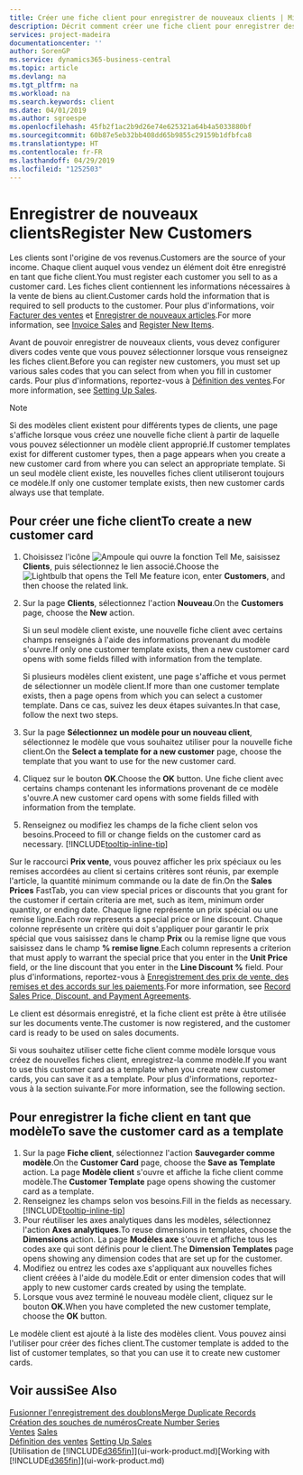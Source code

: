 ```yaml
---
title: Créer une fiche client pour enregistrer de nouveaux clients | Microsoft Docs
description: Décrit comment créer une fiche client pour enregistrer des informations sur chaque nouveau client ou client auquel vous vendez.
services: project-madeira
documentationcenter: ''
author: SorenGP
ms.service: dynamics365-business-central
ms.topic: article
ms.devlang: na
ms.tgt_pltfrm: na
ms.workload: na
ms.search.keywords: client
ms.date: 04/01/2019
ms.author: sgroespe
ms.openlocfilehash: 45fb2f1ac2b9d26e74e625321a64b4a5033880bf
ms.sourcegitcommit: 60b87e5eb32bb408dd65b9855c29159b1dfbfca8
ms.translationtype: HT
ms.contentlocale: fr-FR
ms.lasthandoff: 04/29/2019
ms.locfileid: "1252503"
---
```

# <a name="register-new-customers"></a><span data-ttu-id="f7d48-103">Enregistrer de nouveaux clients</span><span class="sxs-lookup"><span data-stu-id="f7d48-103">Register New Customers</span></span>
<span data-ttu-id="f7d48-104">Les clients sont l'origine de vos revenus.</span><span class="sxs-lookup"><span data-stu-id="f7d48-104">Customers are the source of your income.</span></span> <span data-ttu-id="f7d48-105">Chaque client auquel vous vendez un élément doit être enregistré en tant que fiche client.</span><span class="sxs-lookup"><span data-stu-id="f7d48-105">You must register each customer you sell to as a customer card.</span></span> <span data-ttu-id="f7d48-106">Les fiches client contiennent les informations nécessaires à la vente de biens au client.</span><span class="sxs-lookup"><span data-stu-id="f7d48-106">Customer cards hold the information that is required to sell products to the customer.</span></span> <span data-ttu-id="f7d48-107">Pour plus d'informations, voir [Facturer des ventes](sales-how-invoice-sales.md) et [Enregistrer de nouveaux articles](inventory-how-register-new-items.md).</span><span class="sxs-lookup"><span data-stu-id="f7d48-107">For more information, see [Invoice Sales](sales-how-invoice-sales.md) and [Register New Items](inventory-how-register-new-items.md).</span></span>  

<span data-ttu-id="f7d48-108">Avant de pouvoir enregistrer de nouveaux clients, vous devez configurer divers codes vente que vous pouvez sélectionner lorsque vous renseignez les fiches client.</span><span class="sxs-lookup"><span data-stu-id="f7d48-108">Before you can register new customers, you must set up various sales codes that you can select from when you fill in customer cards.</span></span> <span data-ttu-id="f7d48-109">Pour plus d'informations, reportez-vous à [Définition des ventes](sales-setup-sales.md).</span><span class="sxs-lookup"><span data-stu-id="f7d48-109">For more information, see [Setting Up Sales](sales-setup-sales.md).</span></span>

> [!NOTE]  
>   <span data-ttu-id="f7d48-110">Si des modèles client existent pour différents types de clients, une page s'affiche lorsque vous créez une nouvelle fiche client à partir de laquelle vous pouvez sélectionner un modèle client approprié.</span><span class="sxs-lookup"><span data-stu-id="f7d48-110">If customer templates exist for different customer types, then a page appears when you create a new customer card from where you can select an appropriate template.</span></span> <span data-ttu-id="f7d48-111">Si un seul modèle client existe, les nouvelles fiches client utiliseront toujours ce modèle.</span><span class="sxs-lookup"><span data-stu-id="f7d48-111">If only one customer template exists, then new customer cards always use that template.</span></span>

## <a name="to-create-a-new-customer-card"></a><span data-ttu-id="f7d48-112">Pour créer une fiche client</span><span class="sxs-lookup"><span data-stu-id="f7d48-112">To create a new customer card</span></span>
1. <span data-ttu-id="f7d48-113">Choisissez l'icône ![Ampoule qui ouvre la fonction Tell Me](media/ui-search/search_small.png "Dites-moi ce que vous voulez faire"), saisissez **Clients**, puis sélectionnez le lien associé.</span><span class="sxs-lookup"><span data-stu-id="f7d48-113">Choose the ![Lightbulb that opens the Tell Me feature](media/ui-search/search_small.png "Tell me what you want to do") icon, enter **Customers**, and then choose the related link.</span></span>  
2. <span data-ttu-id="f7d48-114">Sur la page **Clients**, sélectionnez l'action **Nouveau**.</span><span class="sxs-lookup"><span data-stu-id="f7d48-114">On the **Customers** page, choose the **New** action.</span></span>

    <span data-ttu-id="f7d48-115">Si un seul modèle client existe, une nouvelle fiche client avec certains champs renseignés à l'aide des informations provenant du modèle s'ouvre.</span><span class="sxs-lookup"><span data-stu-id="f7d48-115">If only one customer template exists, then a new customer card opens with some fields filled with information from the template.</span></span>

    <span data-ttu-id="f7d48-116">Si plusieurs modèles client existent, une page s'affiche et vous permet de sélectionner un modèle client.</span><span class="sxs-lookup"><span data-stu-id="f7d48-116">If more than one customer template exists, then a page opens from which you can select a customer template.</span></span> <span data-ttu-id="f7d48-117">Dans ce cas, suivez les deux étapes suivantes.</span><span class="sxs-lookup"><span data-stu-id="f7d48-117">In that case, follow the next two steps.</span></span>
3. <span data-ttu-id="f7d48-118">Sur la page **Sélectionnez un modèle pour un nouveau client**, sélectionnez le modèle que vous souhaitez utiliser pour la nouvelle fiche client.</span><span class="sxs-lookup"><span data-stu-id="f7d48-118">On the **Select a template for a new customer** page, choose the template that you want to use for the new customer card.</span></span>
4. <span data-ttu-id="f7d48-119">Cliquez sur le bouton **OK**.</span><span class="sxs-lookup"><span data-stu-id="f7d48-119">Choose the **OK** button.</span></span> <span data-ttu-id="f7d48-120">Une fiche client avec certains champs contenant les informations provenant de ce modèle s'ouvre.</span><span class="sxs-lookup"><span data-stu-id="f7d48-120">A new customer card opens with some fields filled with information from the template.</span></span>  
5. <span data-ttu-id="f7d48-121">Renseignez ou modifiez les champs de la fiche client selon vos besoins.</span><span class="sxs-lookup"><span data-stu-id="f7d48-121">Proceed to fill or change fields on the customer card as necessary.</span></span> [!INCLUDE[tooltip-inline-tip](includes/tooltip-inline-tip_md.md)]

<span data-ttu-id="f7d48-122">Sur le raccourci **Prix vente**, vous pouvez afficher les prix spéciaux ou les remises accordées au client si certains critères sont réunis, par exemple l'article, la quantité minimum commande ou la date de fin.</span><span class="sxs-lookup"><span data-stu-id="f7d48-122">On the **Sales Prices** FastTab, you can view special prices or discounts that you grant for the customer if certain criteria are met, such as item, minimum order quantity, or ending date.</span></span> <span data-ttu-id="f7d48-123">Chaque ligne représente un prix spécial ou une remise ligne.</span><span class="sxs-lookup"><span data-stu-id="f7d48-123">Each row represents a special price or line discount.</span></span> <span data-ttu-id="f7d48-124">Chaque colonne représente un critère qui doit s'appliquer pour garantir le prix spécial que vous saisissez dans le champ **Prix** ou la remise ligne que vous saisissez dans le champ **% remise ligne**.</span><span class="sxs-lookup"><span data-stu-id="f7d48-124">Each column represents a criterion that must apply to warrant the special price that you enter in the **Unit Price** field, or the line discount that you enter in the **Line Discount %** field.</span></span> <span data-ttu-id="f7d48-125">Pour plus d'informations, reportez-vous à [Enregistrement des prix de vente, des remises et des accords sur les paiements](sales-how-record-sales-price-discount-payment-agreements.md).</span><span class="sxs-lookup"><span data-stu-id="f7d48-125">For more information, see [Record Sales Price, Discount, and Payment Agreements](sales-how-record-sales-price-discount-payment-agreements.md).</span></span>

<span data-ttu-id="f7d48-126">Le client est désormais enregistré, et la fiche client est prête à être utilisée sur les documents vente.</span><span class="sxs-lookup"><span data-stu-id="f7d48-126">The customer is now registered, and the customer card is ready to be used on sales documents.</span></span>

<span data-ttu-id="f7d48-127">Si vous souhaitez utiliser cette fiche client comme modèle lorsque vous créez de nouvelles fiches client, enregistrez-la comme modèle.</span><span class="sxs-lookup"><span data-stu-id="f7d48-127">If you want to use this customer card as a template when you create new customer cards, you can save it as a template.</span></span> <span data-ttu-id="f7d48-128">Pour plus d'informations, reportez-vous à la section suivante.</span><span class="sxs-lookup"><span data-stu-id="f7d48-128">For more information, see the following section.</span></span>

## <a name="to-save-the-customer-card-as-a-template"></a><span data-ttu-id="f7d48-129">Pour enregistrer la fiche client en tant que modèle</span><span class="sxs-lookup"><span data-stu-id="f7d48-129">To save the customer card as a template</span></span>
1. <span data-ttu-id="f7d48-130">Sur la page **Fiche client**, sélectionnez l'action **Sauvegarder comme modèle**.</span><span class="sxs-lookup"><span data-stu-id="f7d48-130">On the **Customer Card** page, choose the **Save as Template** action.</span></span> <span data-ttu-id="f7d48-131">La page **Modèle client** s'ouvre et affiche la fiche client comme modèle.</span><span class="sxs-lookup"><span data-stu-id="f7d48-131">The **Customer Template** page opens showing the customer card as a template.</span></span>
2. <span data-ttu-id="f7d48-132">Renseignez les champs selon vos besoins.</span><span class="sxs-lookup"><span data-stu-id="f7d48-132">Fill in the fields as necessary.</span></span> [!INCLUDE[tooltip-inline-tip](includes/tooltip-inline-tip_md.md)]
3. <span data-ttu-id="f7d48-133">Pour réutiliser les axes analytiques dans les modèles, sélectionnez l'action **Axes analytiques**.</span><span class="sxs-lookup"><span data-stu-id="f7d48-133">To reuse dimensions in templates, choose the **Dimensions** action.</span></span> <span data-ttu-id="f7d48-134">La page **Modèles axe** s'ouvre et affiche tous les codes axe qui sont définis pour le client.</span><span class="sxs-lookup"><span data-stu-id="f7d48-134">The **Dimension Templates** page opens showing any dimension codes that are set up for the customer.</span></span>
4. <span data-ttu-id="f7d48-135">Modifiez ou entrez les codes axe s'appliquant aux nouvelles fiches client créées à l'aide du modèle.</span><span class="sxs-lookup"><span data-stu-id="f7d48-135">Edit or enter dimension codes that will apply to new customer cards created by using the template.</span></span>  
5. <span data-ttu-id="f7d48-136">Lorsque vous avez terminé le nouveau modèle client, cliquez sur le bouton **OK**.</span><span class="sxs-lookup"><span data-stu-id="f7d48-136">When you have completed the new customer template, choose the **OK** button.</span></span>

<span data-ttu-id="f7d48-137">Le modèle client est ajouté à la liste des modèles client. Vous pouvez ainsi l'utiliser pour créer des fiches client.</span><span class="sxs-lookup"><span data-stu-id="f7d48-137">The customer template is added to the list of customer templates, so that you can use it to create new customer cards.</span></span>

## <a name="see-also"></a><span data-ttu-id="f7d48-138">Voir aussi</span><span class="sxs-lookup"><span data-stu-id="f7d48-138">See Also</span></span>
[<span data-ttu-id="f7d48-139">Fusionner l'enregistrement des doublons</span><span class="sxs-lookup"><span data-stu-id="f7d48-139">Merge Duplicate Records</span></span>](sales-how-merge-duplicate-records.md)  
[<span data-ttu-id="f7d48-140">Création des souches de numéros</span><span class="sxs-lookup"><span data-stu-id="f7d48-140">Create Number Series</span></span>](ui-create-number-series.md)  
<span data-ttu-id="f7d48-141">[Ventes](sales-manage-sales.md)  </span><span class="sxs-lookup"><span data-stu-id="f7d48-141">[Sales](sales-manage-sales.md)  </span></span>  
<span data-ttu-id="f7d48-142">[Définition des ventes](sales-setup-sales.md)  </span><span class="sxs-lookup"><span data-stu-id="f7d48-142">[Setting Up Sales](sales-setup-sales.md)  </span></span>  
<span data-ttu-id="f7d48-143">[Utilisation de [!INCLUDE[d365fin](includes/d365fin_md.md)]](ui-work-product.md)</span><span class="sxs-lookup"><span data-stu-id="f7d48-143">[Working with [!INCLUDE[d365fin](includes/d365fin_md.md)]](ui-work-product.md)</span></span>
